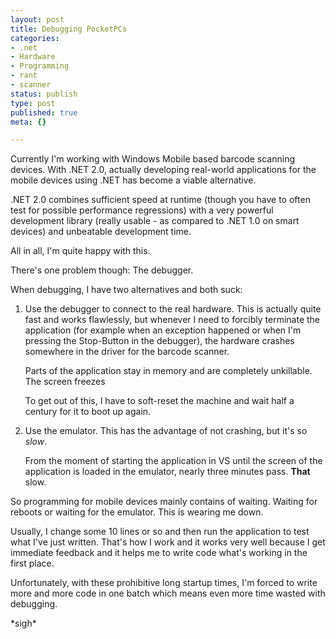 ```yaml
---
layout: post
title: Debugging PocketPCs
categories:
- .net
- Hardware
- Programming
- rant
- scanner
status: publish
type: post
published: true
meta: {}

---
```

<p>Currently I'm working with Windows Mobile based barcode scanning devices. With .NET 2.0, actually developing real-world applications for the mobile devices using .NET has become a viable alternative.</p>
<p>.NET 2.0 combines sufficient speed at runtime (though you have to often test for possible performance regressions) with a very powerful development library (really usable - as compared to .NET 1.0 on smart devices) and unbeatable development time.</p>
<p>All in all, I'm quite happy with this.</p>
<p>There's one problem though: The debugger.</p>
<p>When debugging, I have two alternatives and both suck:</p>
<ol>
    <li><p>Use the debugger to connect to the real hardware. This is actually quite fast and works flawlessly, but whenever I need to forcibly terminate the application (for example when an exception happened or when I'm pressing the Stop-Button in the debugger), the hardware crashes somewhere in the driver for the barcode scanner.</p><p>Parts of the application stay in memory and are completely unkillable. The screen freezes</p><p>To get out of this, I have to soft-reset the machine and wait half a century for it to boot up again.</p></li>
    <li><p>Use the emulator. This has the advantage of not crashing, but it's so <em>slow</em>.</p><p>From the moment of starting the application in VS until the screen of the application is loaded in the emulator, nearly three minutes pass. <strong>That</strong> slow.</p></li>
</ol>
<p>So programming for mobile devices mainly contains of waiting. Waiting for reboots or waiting for the emulator. This is wearing me down.</p>
<p>Usually, I change some 10 lines or so and then run the application to test what I've just written. That's how I work and it works very well because I get immediate feedback and it helps me to write code what's working in the first place.</p>
<p>Unfortunately, with these prohibitive long startup times, I'm forced to write more and more code in one batch which means even more time wasted with debugging.</p>
<p>*sigh*</p>
